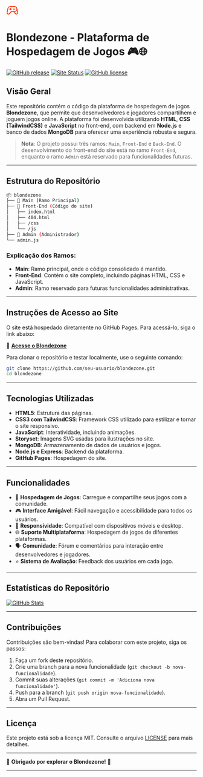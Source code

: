 <svg xmlns="http://www.w3.org/2000/svg" width="32" height="32" fill="#ff2e00" viewBox="0 0 256 256"><path d="M176,112H152a8,8,0,0,1,0-16h24a8,8,0,0,1,0,16ZM104,96H96V88a8,8,0,0,0-16,0v8H72a8,8,0,0,0,0,16h8v8a8,8,0,0,0,16,0v-8h8a8,8,0,0,0,0-16ZM241.48,200.65a36,36,0,0,1-54.94,4.81c-.12-.12-.24-.24-.35-.37L146.48,160h-37L69.81,205.09l-.35.37A36.08,36.08,0,0,1,44,216,36,36,0,0,1,8.56,173.75a.68.68,0,0,1,0-.14L24.93,89.52A59.88,59.88,0,0,1,83.89,40H172a60.08,60.08,0,0,1,59,49.25c0,.06,0,.12,0,.18l16.37,84.17a.68.68,0,0,1,0,.14A35.74,35.74,0,0,1,241.48,200.65ZM172,144a44,44,0,0,0,0-88H83.89A43.9,43.9,0,0,0,40.68,92.37l0,.13L24.3,176.59A20,20,0,0,0,58,194.3l41.92-47.59a8,8,0,0,1,6-2.71Zm59.7,32.59-8.74-45A60,60,0,0,1,172,160h-4.2L198,194.31a20.09,20.09,0,0,0,17.46,5.39,20,20,0,0,0,16.23-23.11Z"></path></svg>

# Blondezone - Plataforma de Hospedagem de Jogos 🎮🌐

[![GitHub release](https://img.shields.io/github/v/release/seu-usuario/blondezone?style=for-the-badge)](https://blondezone.github.io/blondezonegames/)
[![Site Status](https://img.shields.io/website-up-down-green-red/http/shields.io.svg?style=for-the-badge)](https://blondezone.github.io/blondezonegames/)
[![GitHub license](https://img.shields.io/github/license/seu-usuario/blondezone?style=for-the-badge)](https://blondezone.github.io/blondezonegames/)

## Visão Geral

Este repositório contém o código da plataforma de hospedagem de jogos **Blondezone**, que permite que desenvolvedores e jogadores compartilhem e joguem jogos online. A plataforma foi desenvolvida utilizando **HTML**, **CSS (TailwindCSS)** e **JavaScript** no front-end, com backend em **Node.js** e banco de dados **MongoDB** para oferecer uma experiência robusta e segura.

> **Nota**: O projeto possui três ramos: `Main`, `Front-End` e `Back-End`. O desenvolvimento do front-end do site está no ramo `Front-End`, enquanto o ramo `Admin` está reservado para funcionalidades futuras.

---

## Estrutura do Repositório

```bash
📦 blondezone
├── 📂 Main (Ramo Principal)
├── 📂 Front-End (Código do site)
│   ├── index.html
│   ├── 404.html
│   ├── /css
│   └── /js
├── 📂 Admin (Administrador)
└── admin.js
```

### Explicação dos Ramos:

- **Main**: Ramo principal, onde o código consolidado é mantido.
- **Front-End**: Contém o site completo, incluindo páginas HTML, CSS e JavaScript.
- **Admin**: Ramo reservado para futuras funcionalidades administrativas.

---

## Instruções de Acesso ao Site

O site está hospedado diretamente no GitHub Pages. Para acessá-lo, siga o link abaixo:

🔗 **[Acesse o Blondezone](https://blondezone.github.io/blondezonegames/)**

Para clonar o repositório e testar localmente, use o seguinte comando:

```bash
git clone https://github.com/seu-usuario/blondezone.git
cd blondezone
```

---

## Tecnologias Utilizadas

- **HTML5**: Estrutura das páginas.
- **CSS3 com TailwindCSS**: Framework CSS utilizado para estilizar e tornar o site responsivo.
- **JavaScript**: Interatividade, incluindo animações.
- **Storyset**: Imagens SVG usadas para ilustrações no site.
- **MongoDB**: Armazenamento de dados de usuários e jogos.
- **Node.js e Express**: Backend da plataforma.
- **GitHub Pages**: Hospedagem do site.

---

## Funcionalidades

- 🚀 **Hospedagem de Jogos**: Carregue e compartilhe seus jogos com a comunidade.
- 🎮 **Interface Amigável**: Fácil navegação e acessibilidade para todos os usuários.
- 📱 **Responsividade**: Compatível com dispositivos móveis e desktop.
- 🌐 **Suporte Multiplataforma**: Hospedagem de jogos de diferentes plataformas.
- 🗣️ **Comunidade**: Fórum e comentários para interação entre desenvolvedores e jogadores.
- ⭐ **Sistema de Avaliação**: Feedback dos usuários em cada jogo.

---

## Estatísticas do Repositório

[![GitHub Stats](https://github-readme-stats.vercel.app/api?username=blondezone&repo=blondezone&show_icons=true&theme=radical)](https://blondezone.github.io/blondezonegames/)

---

## Contribuições

Contribuições são bem-vindas! Para colaborar com este projeto, siga os passos:

1. Faça um fork deste repositório.
2. Crie uma branch para a nova funcionalidade (`git checkout -b nova-funcionalidade`).
3. Commit suas alterações (`git commit -m 'Adiciona nova funcionalidade'`).
4. Push para a branch (`git push origin nova-funcionalidade`).
5. Abra um Pull Request.

---

## Licença

Este projeto está sob a licença MIT. Consulte o arquivo [LICENSE](https://github.com/seu-usuario/blondezone/blob/main/LICENSE) para mais detalhes.

---

🎉 **Obrigado por explorar o Blondezone!** 🎉

---

